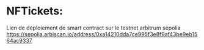 # NFTickets:
Lien de déploiement de smart contract sur le testnet arbitrum sepolia
https://sepolia.arbiscan.io/address/0xa14210dda7ce995f3e8f9af43be9eb1564ac9337
